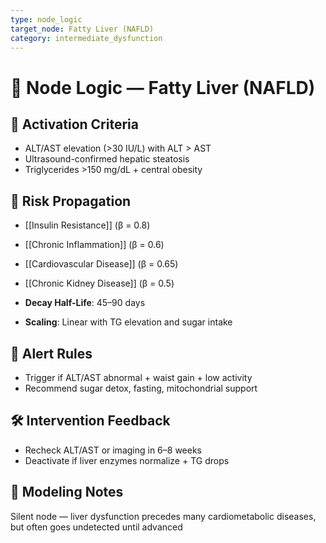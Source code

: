 ```yaml
---
type: node_logic
target_node: Fatty Liver (NAFLD)
category: intermediate_dysfunction
---
```


# 🧠 Node Logic — Fatty Liver (NAFLD)

## 🔑 Activation Criteria
- ALT/AST elevation (>30 IU/L) with ALT > AST
- Ultrasound-confirmed hepatic steatosis
- Triglycerides >150 mg/dL + central obesity

## 🔁 Risk Propagation
- [[Insulin Resistance]] (β = 0.8)
- [[Chronic Inflammation]] (β = 0.6)
- [[Cardiovascular Disease]] (β = 0.65)
- [[Chronic Kidney Disease]] (β = 0.5)

- **Decay Half-Life**: 45–90 days
- **Scaling**: Linear with TG elevation and sugar intake

## 🚨 Alert Rules
- Trigger if ALT/AST abnormal + waist gain + low activity
- Recommend sugar detox, fasting, mitochondrial support

## 🛠 Intervention Feedback
- Recheck ALT/AST or imaging in 6–8 weeks
- Deactivate if liver enzymes normalize + TG drops

## 🧠 Modeling Notes
Silent node — liver dysfunction precedes many cardiometabolic diseases, but often goes undetected until advanced
